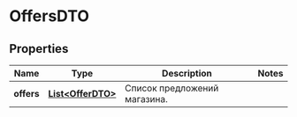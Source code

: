 

# OffersDTO

## Properties

Name | Type | Description | Notes
------------ | ------------- | ------------- | -------------
**offers** | [**List&lt;OfferDTO&gt;**](OfferDTO.md) | Список предложений магазина. | 




